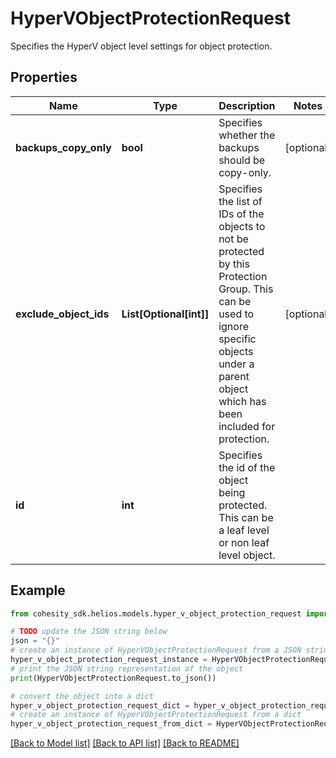 # HyperVObjectProtectionRequest

Specifies the HyperV object level settings for object protection.

## Properties

Name | Type | Description | Notes
------------ | ------------- | ------------- | -------------
**backups_copy_only** | **bool** | Specifies whether the backups should be copy-only. | [optional] 
**exclude_object_ids** | **List[Optional[int]]** | Specifies the list of IDs of the objects to not be protected by this Protection Group. This can be used to ignore specific objects under a parent object which has been included for protection. | [optional] 
**id** | **int** | Specifies the id of the object being protected. This can be a leaf level or non leaf level object. | 

## Example

```python
from cohesity_sdk.helios.models.hyper_v_object_protection_request import HyperVObjectProtectionRequest

# TODO update the JSON string below
json = "{}"
# create an instance of HyperVObjectProtectionRequest from a JSON string
hyper_v_object_protection_request_instance = HyperVObjectProtectionRequest.from_json(json)
# print the JSON string representation of the object
print(HyperVObjectProtectionRequest.to_json())

# convert the object into a dict
hyper_v_object_protection_request_dict = hyper_v_object_protection_request_instance.to_dict()
# create an instance of HyperVObjectProtectionRequest from a dict
hyper_v_object_protection_request_from_dict = HyperVObjectProtectionRequest.from_dict(hyper_v_object_protection_request_dict)
```
[[Back to Model list]](../README.md#documentation-for-models) [[Back to API list]](../README.md#documentation-for-api-endpoints) [[Back to README]](../README.md)


